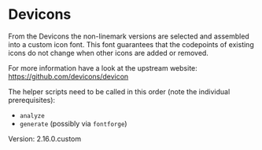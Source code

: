 # Devicons

From the Devicons the non-linemark versions are selected and assembled into a custom
icon font. This font guarantees that the codepoints of existing icons do not change
when other icons are added or removed.

For more information have a look at the upstream website: https://github.com/devicons/devicon

The helper scripts need to be called in this order (note the individual prerequisites):
* `analyze`
* `generate` (possibly via `fontforge`)

Version: 2.16.0.custom
